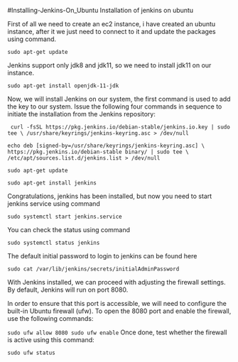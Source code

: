 #Installing-Jenkins-On_Ubuntu
Installation of jenkins on ubuntu

First of all we need to create an ec2 instance, i have created an ubuntu instance, after it we just need to connect to it and update the packages using command.

`sudo apt-get update`

Jenkins support only jdk8 and jdk11, so we need to install jdk11 on our instance.

`sudo apt-get install openjdk-11-jdk`

Now, we will install Jenkins on our system, the first command is used to add the key to our system. 
Issue the following four commands in sequence to initiate the installation from the Jenkins repository:

` curl -fsSL https://pkg.jenkins.io/debian-stable/jenkins.io.key | sudo tee \
/usr/share/keyrings/jenkins-keyring.asc > /dev/null`

`echo deb [signed-by=/usr/share/keyrings/jenkins-keyring.asc] \
  https://pkg.jenkins.io/debian-stable binary/ | sudo tee \
  /etc/apt/sources.list.d/jenkins.list > /dev/null`

`sudo apt-get update`

`sudo apt-get install jenkins`

Congratulations, jenkins has been installed, but now you need to start jenkins service using command

`sudo systemctl start jenkins.service`

You can check the status using command

`sudo systemctl status jenkins`

The default initial password to login to jenkins can be found here

`sudo cat /var/lib/jenkins/secrets/initialAdminPassword`

With Jenkins installed, we can proceed with adjusting the firewall settings. By default, Jenkins will run on port 8080.

In order to ensure that this port is accessible, we will need to configure the built-in Ubuntu firewall (ufw). To open the 8080 port and enable the firewall, use the following commands:

`sudo ufw allow 8080
sudo ufw enable`
Once done, test whether the firewall is active using this command:

`sudo ufw status`

